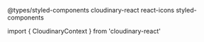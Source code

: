 
@types/styled-components
cloudinary-react
react-icons
styled-components

import { CloudinaryContext } from 'cloudinary-react'

  <CloudinaryContext cloudName="mystery-maintenance">
    <App />
  </CloudinaryContext>